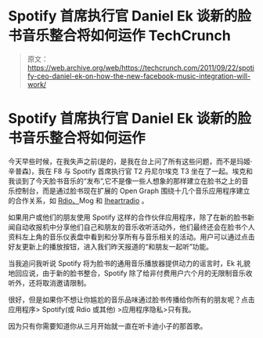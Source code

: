# Spotify 首席执行官 Daniel Ek 谈新的脸书音乐整合将如何运作 TechCrunch

> 原文：<https://web.archive.org/web/https://techcrunch.com/2011/09/22/spotify-ceo-daniel-ek-on-how-the-new-facebook-music-integration-will-work/>

# Spotify 首席执行官 Daniel Ek 谈新的脸书音乐整合将如何运作

今天早些时候，在我失声之前(是的，是我在台上问了所有这些问题，而不是玛姬·辛普森)，我在 F8 与 Spotify 首席执行官 T2 丹尼尔埃克 T3 坐在了一起。埃克和我谈到了今天脸书音乐的“发布”,它不是像一些人想象的那样建立在脸书之上的音乐控制台，而是通过脸书现在扩展的 Open Graph 围绕十几个音乐应用程序建立的合作关系，如 [Rdio、](https://web.archive.org/web/20230205023903/http://www.rdio.com/)Mog 和 [Iheartradio](https://web.archive.org/web/20230205023903/http://www.iheartradio.com/) 。

如果用户或他们的朋友使用 Spotify 这样的合作伙伴应用程序，除了在新的脸书新闻自动收报机中分享他们自己和朋友的音乐收听活动外，他们最终还会在脸书个人资料左上角的音乐仪表盘中看到和分享所有与音乐相关的活动。用户可以通过点击好友更新上的播放按钮，进入我们昨天报道的“和朋友一起听”功能。

当我追问我听说 Spotify 将为脸书的通用音乐播放器提供动力的谣言时，Ek 礼貌地回应说，由于新的脸书整合，Spotify 除了给非付费用户六个月的无限制音乐收听外，还将取消邀请限制。

很好，但是如果你不想让你尴尬的音乐品味通过脸书传播给你所有的朋友呢？点击应用程序> Spotify(或 Rdio 或其他) >应用程序隐私>只有我。

因为只有你需要知道你从三月开始就一直在听卡迪小子的那首歌。